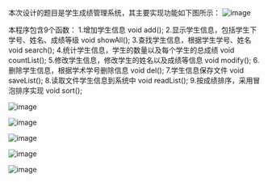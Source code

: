 本次设计的题目是学生成绩管理系统，其主要实现功能如下图所示：
![image](https://user-images.githubusercontent.com/121162814/209548460-4ad8c296-7a10-44ff-b030-00b78800f8d5.png)

本程序包含9个函数：
1.增加学生信息
void add();
2.显示学生信息，包括学生下学号、姓名、成绩等级
void showAll();
3.查找学生信息，根据学生学号、姓名
void search();
4.统计学生信息，学生的数量以及每个学生的总成绩
void countList();
5.修改学生信息，修改学生的姓名以及成绩等信息
void modify();
6.删除学生信息，根据学术学号删除信息
void del();
7.学生信息保存文件
void saveList();
8.读取文件学生信息到系统中
void readList();
9.按成绩排序，采用冒泡排序实现
void sort();

![image](https://user-images.githubusercontent.com/121162814/209547116-3028606f-f5b8-4518-8d09-6f83f95204a7.png)

![image](https://user-images.githubusercontent.com/121162814/209550103-aef55f76-3be8-490a-81e1-ab8544feb686.png)

![image](https://user-images.githubusercontent.com/121168171/209551952-f8bf14e8-2d75-432d-a137-4103d90489d8.jpg)

![image](https://user-images.githubusercontent.com/121162814/209674358-6e71109c-9db5-4071-bae4-ce038a5cd70d.png)

![image](https://user-images.githubusercontent.com/121168171/209967362-98fd2042-3835-414c-bbf4-d1e96921074a.jpg)
